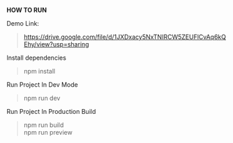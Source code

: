 **HOW TO RUN**

Demo Link:

> https://drive.google.com/file/d/1JXDxacy5NxTNIRCW5ZEUFlCvAq6kQEhy/view?usp=sharing

Install dependencies

> npm install

Run Project In Dev Mode

> npm run dev

Run Project In Production Build

> npm run build
> <br >
> npm run preview
